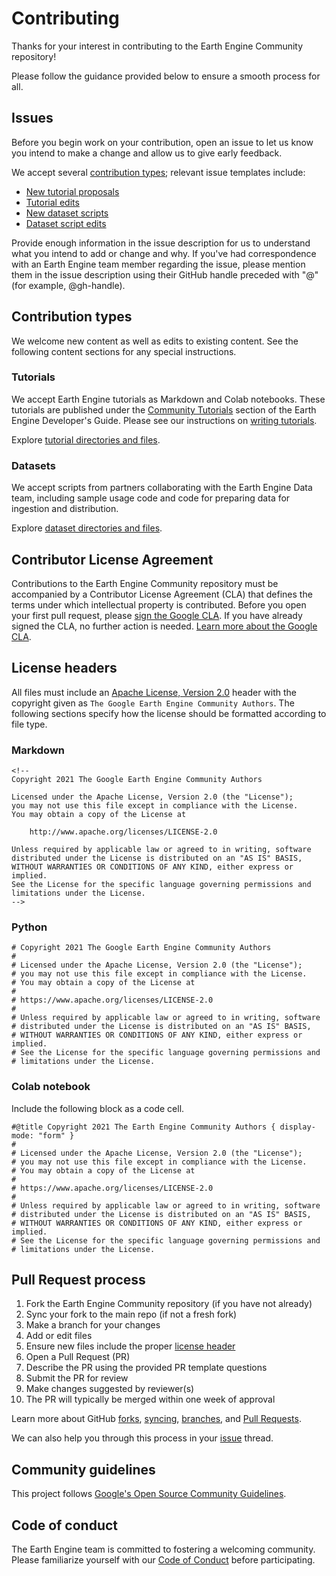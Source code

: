 <!--
Copyright 2019 The Google Earth Engine Community Authors

Licensed under the Apache License, Version 2.0 (the "License");
you may not use this file except in compliance with the License.
You may obtain a copy of the License at

    http://www.apache.org/licenses/LICENSE-2.0

Unless required by applicable law or agreed to in writing, software
distributed under the License is distributed on an "AS IS" BASIS,
WITHOUT WARRANTIES OR CONDITIONS OF ANY KIND, either express or implied.
See the License for the specific language governing permissions and
limitations under the License.
-->

# Contributing

Thanks for your interest in contributing to the Earth Engine Community
repository!

Please follow the guidance provided below to ensure a smooth process for all.

## Issues

Before you begin work on your contribution, open an issue to let us know you
intend to make a change and allow us to give early feedback.

We accept several [contribution types](#contribution-types); relevant issue
templates include:

- [New tutorial proposals](https://github.com/google/earthengine-community/issues/new?assignees=gino-m%2C+tylere&labels=tutorial+proposal&template=propose-a-tutorial.md&title=%5BTutorial+proposal%5D+Your+tutorial+title+here)
- [Tutorial edits](https://github.com/google/earthengine-community/issues/new/?assignees=jdbcode&labels=tutorial%2C+edit+existing&title=%5BTutorial+edit%5D+Your+tutorial+issue+title+here)
- [New dataset scripts](https://github.com/google/earthengine-community/issues/new/?assignees=simonff%2C+schwehr&labels=dataset&title=%5BDataset+new%5D+Your+dataset+issue+title+here)
- [Dataset script edits](https://github.com/google/earthengine-community/issues/new/?assignees=simonff%2C+schwehr&labels=dataset%2C+edit+existing&title=%5BDataset+edit%5D+Your+dataset+issue+title+here)

Provide enough information in the issue description for us to understand what
you intend to add or change and why. If you've had correspondence with an Earth
Engine team member regarding the issue, please mention them in the issue
description using their GitHub handle preceded with "@"
(for example, @gh-handle).

## Contribution types

We welcome new content as well as edits to existing content. See the following
content sections for any special instructions.

### Tutorials

We accept Earth Engine tutorials as Markdown and Colab notebooks. These
tutorials are published under the [Community Tutorials](https://developers.google.com/earth-engine/tutorials/community/explore)
section of the Earth Engine Developer's Guide. Please see our instructions on
[writing tutorials](https://developers.google.com/earth-engine/tutorials/community/write).

Explore [tutorial directories and files](https://github.com/google/earthengine-community/tree/master/tutorials).

### Datasets

We accept scripts from partners collaborating with the Earth Engine Data team,
including sample usage code and code for preparing data for ingestion and
distribution.

Explore [dataset directories and files](https://github.com/google/earthengine-community/tree/master/datasets).

## Contributor License Agreement

Contributions to the Earth Engine Community repository must be accompanied by a
Contributor License Agreement (CLA) that defines the terms under which
intellectual property is contributed. Before you open your first pull request,
please [sign the Google CLA](https://cla.developers.google.com/). If you have
already signed the CLA, no further action is needed.
[Learn more about the Google CLA](https://cla.developers.google.com/about).

## License headers

All files must include an
[Apache License, Version 2.0](http://www.apache.org/licenses/LICENSE-2.0)
header with the copyright given as `The Google Earth Engine Community Authors`.
The following sections specify how the license should be formatted according to
file type.

### Markdown

```
<!--
Copyright 2021 The Google Earth Engine Community Authors

Licensed under the Apache License, Version 2.0 (the "License");
you may not use this file except in compliance with the License.
You may obtain a copy of the License at

    http://www.apache.org/licenses/LICENSE-2.0

Unless required by applicable law or agreed to in writing, software
distributed under the License is distributed on an "AS IS" BASIS,
WITHOUT WARRANTIES OR CONDITIONS OF ANY KIND, either express or implied.
See the License for the specific language governing permissions and
limitations under the License.
-->
```

### Python

```
# Copyright 2021 The Google Earth Engine Community Authors
#
# Licensed under the Apache License, Version 2.0 (the "License");
# you may not use this file except in compliance with the License.
# You may obtain a copy of the License at
#
# https://www.apache.org/licenses/LICENSE-2.0
#
# Unless required by applicable law or agreed to in writing, software
# distributed under the License is distributed on an "AS IS" BASIS,
# WITHOUT WARRANTIES OR CONDITIONS OF ANY KIND, either express or implied.
# See the License for the specific language governing permissions and
# limitations under the License.
```

### Colab notebook

Include the following block as a code cell.

```
#@title Copyright 2021 The Earth Engine Community Authors { display-mode: "form" }
#
# Licensed under the Apache License, Version 2.0 (the "License");
# you may not use this file except in compliance with the License.
# You may obtain a copy of the License at
#
# https://www.apache.org/licenses/LICENSE-2.0
#
# Unless required by applicable law or agreed to in writing, software
# distributed under the License is distributed on an "AS IS" BASIS,
# WITHOUT WARRANTIES OR CONDITIONS OF ANY KIND, either express or implied.
# See the License for the specific language governing permissions and
# limitations under the License.
```

## Pull Request process

1. Fork the Earth Engine Community repository (if you have not already)
2. Sync your fork to the main repo (if not a fresh fork)
3. Make a branch for your changes
4. Add or edit files
5. Ensure new files include the proper [license header](#license-headers)
6. Open a Pull Request (PR)
7. Describe the PR using the provided PR template questions
8. Submit the PR for review
9. Make changes suggested by reviewer(s)
10. The PR will typically be merged within one week of approval

Learn more about GitHub [forks](https://docs.github.com/en/github/collaborating-with-pull-requests/working-with-forks/about-forks),
[syncing](https://docs.github.com/en/github/collaborating-with-pull-requests/working-with-forks/syncing-a-fork),
[branches](https://docs.github.com/en/github/collaborating-with-pull-requests/proposing-changes-to-your-work-with-pull-requests/about-branches), and
[Pull Requests](https://docs.github.com/en/github/collaborating-with-pull-requests/proposing-changes-to-your-work-with-pull-requests/about-pull-requests).

We can also help you through this process in your [issue](#issues) thread.

## Community guidelines

This project follows [Google's Open Source Community Guidelines](https://opensource.google.com/conduct/).

## Code of conduct

The Earth Engine team is committed to fostering a welcoming community. Please
familiarize yourself with our [Code of Conduct](https://opensource.google/docs/releasing/template/CODE_OF_CONDUCT/)
before participating.

